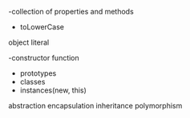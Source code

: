 <!-- javascript and classes -->

<!-- OOP -->

<!-- object -->
-collection of properties and methods
- toLowerCase

<!-- why use OOP -->

<!-- parts if OOP -->
object literal

-constructor function
- prototypes
- classes
- instances(new, this)

<!-- 4 pillars -->
abstraction
encapsulation
inheritance
polymorphism
